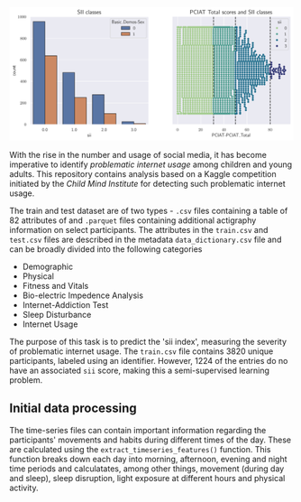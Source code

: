 ![intro_image](./images/sii_class.png)

With the rise in the number and usage of social media, it has become imperative to identify *problematic internet usage* among children and young adults. This repository contains analysis based on a Kaggle competition initiated by the *Child Mind Institute* for detecting such problematic internet usage.

The train and test dataset are of two types - ```.csv``` files containing a table of $82$ attributes of  and ```.parquet``` files containing additional actigraphy information on select participants. The attributes in the ```train.csv``` and ```test.csv``` files are described in the metadata ```data_dictionary.csv``` file and can be broadly divided into the following categories

* Demographic
* Physical
* Fitness and Vitals
* Bio-electric Impedence Analysis
* Internet-Addiction Test
* Sleep Disturbance
* Internet Usage

The purpose of this task is to predict the 'sii index', measuring the severity of problematic internet usage. The ```train.csv``` file contains $3820$ unique participants, labeled using an identifier. However, $1224$ of the entries do no have an associated ```sii``` score, making this a semi-supervised learning problem.
## Initial data processing
The time-series files can contain important information regarding the participants' movements and habits during different times of the day. These are calculated using the ```extract_timeseries_features()``` function. This function breaks down each day into morning, afternoon, evening and night time periods and calculatates, among other things, movement (during day and sleep), sleep disruption, light exposure at different hours and physical activity. 
